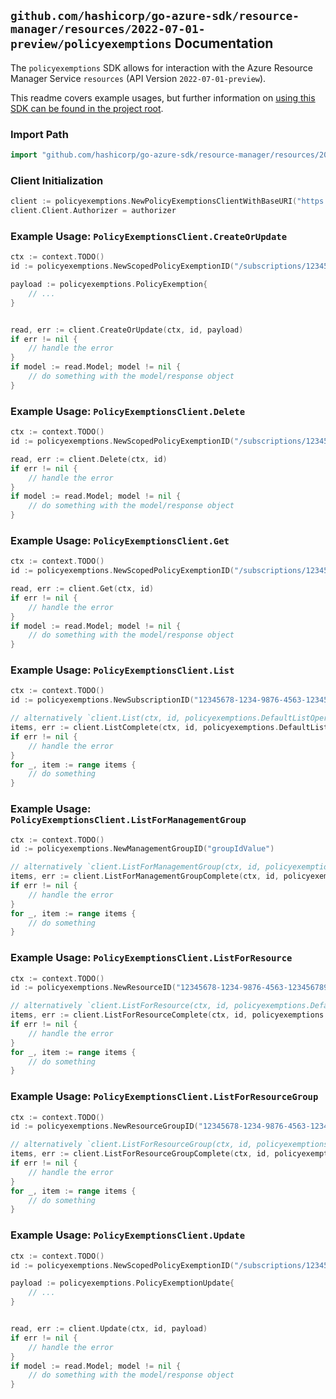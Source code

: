 
## `github.com/hashicorp/go-azure-sdk/resource-manager/resources/2022-07-01-preview/policyexemptions` Documentation

The `policyexemptions` SDK allows for interaction with the Azure Resource Manager Service `resources` (API Version `2022-07-01-preview`).

This readme covers example usages, but further information on [using this SDK can be found in the project root](https://github.com/hashicorp/go-azure-sdk/tree/main/docs).

### Import Path

```go
import "github.com/hashicorp/go-azure-sdk/resource-manager/resources/2022-07-01-preview/policyexemptions"
```


### Client Initialization

```go
client := policyexemptions.NewPolicyExemptionsClientWithBaseURI("https://management.azure.com")
client.Client.Authorizer = authorizer
```


### Example Usage: `PolicyExemptionsClient.CreateOrUpdate`

```go
ctx := context.TODO()
id := policyexemptions.NewScopedPolicyExemptionID("/subscriptions/12345678-1234-9876-4563-123456789012/resourceGroups/some-resource-group", "policyExemptionValue")

payload := policyexemptions.PolicyExemption{
	// ...
}


read, err := client.CreateOrUpdate(ctx, id, payload)
if err != nil {
	// handle the error
}
if model := read.Model; model != nil {
	// do something with the model/response object
}
```


### Example Usage: `PolicyExemptionsClient.Delete`

```go
ctx := context.TODO()
id := policyexemptions.NewScopedPolicyExemptionID("/subscriptions/12345678-1234-9876-4563-123456789012/resourceGroups/some-resource-group", "policyExemptionValue")

read, err := client.Delete(ctx, id)
if err != nil {
	// handle the error
}
if model := read.Model; model != nil {
	// do something with the model/response object
}
```


### Example Usage: `PolicyExemptionsClient.Get`

```go
ctx := context.TODO()
id := policyexemptions.NewScopedPolicyExemptionID("/subscriptions/12345678-1234-9876-4563-123456789012/resourceGroups/some-resource-group", "policyExemptionValue")

read, err := client.Get(ctx, id)
if err != nil {
	// handle the error
}
if model := read.Model; model != nil {
	// do something with the model/response object
}
```


### Example Usage: `PolicyExemptionsClient.List`

```go
ctx := context.TODO()
id := policyexemptions.NewSubscriptionID("12345678-1234-9876-4563-123456789012")

// alternatively `client.List(ctx, id, policyexemptions.DefaultListOperationOptions())` can be used to do batched pagination
items, err := client.ListComplete(ctx, id, policyexemptions.DefaultListOperationOptions())
if err != nil {
	// handle the error
}
for _, item := range items {
	// do something
}
```


### Example Usage: `PolicyExemptionsClient.ListForManagementGroup`

```go
ctx := context.TODO()
id := policyexemptions.NewManagementGroupID("groupIdValue")

// alternatively `client.ListForManagementGroup(ctx, id, policyexemptions.DefaultListForManagementGroupOperationOptions())` can be used to do batched pagination
items, err := client.ListForManagementGroupComplete(ctx, id, policyexemptions.DefaultListForManagementGroupOperationOptions())
if err != nil {
	// handle the error
}
for _, item := range items {
	// do something
}
```


### Example Usage: `PolicyExemptionsClient.ListForResource`

```go
ctx := context.TODO()
id := policyexemptions.NewResourceID("12345678-1234-9876-4563-123456789012", "example-resource-group", "providerValue", "parentResourcePathValue", "resourceTypeValue", "resourceValue")

// alternatively `client.ListForResource(ctx, id, policyexemptions.DefaultListForResourceOperationOptions())` can be used to do batched pagination
items, err := client.ListForResourceComplete(ctx, id, policyexemptions.DefaultListForResourceOperationOptions())
if err != nil {
	// handle the error
}
for _, item := range items {
	// do something
}
```


### Example Usage: `PolicyExemptionsClient.ListForResourceGroup`

```go
ctx := context.TODO()
id := policyexemptions.NewResourceGroupID("12345678-1234-9876-4563-123456789012", "example-resource-group")

// alternatively `client.ListForResourceGroup(ctx, id, policyexemptions.DefaultListForResourceGroupOperationOptions())` can be used to do batched pagination
items, err := client.ListForResourceGroupComplete(ctx, id, policyexemptions.DefaultListForResourceGroupOperationOptions())
if err != nil {
	// handle the error
}
for _, item := range items {
	// do something
}
```


### Example Usage: `PolicyExemptionsClient.Update`

```go
ctx := context.TODO()
id := policyexemptions.NewScopedPolicyExemptionID("/subscriptions/12345678-1234-9876-4563-123456789012/resourceGroups/some-resource-group", "policyExemptionValue")

payload := policyexemptions.PolicyExemptionUpdate{
	// ...
}


read, err := client.Update(ctx, id, payload)
if err != nil {
	// handle the error
}
if model := read.Model; model != nil {
	// do something with the model/response object
}
```
